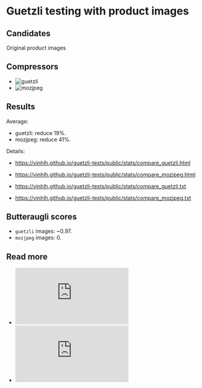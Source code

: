 # Guetzli testing with product images

## Candidates
Original product images

## Compressors
- ![guetzli](https://github.com/google/guetzli)
- ![mozjpeg](https://github.com/mozilla/mozjpeg)

## Results
Average:
- guetzli: reduce 19%.
- mozjpeg: reduce 41%.

Details:
- https://vinhlh.github.io/guetzli-tests/public/stats/compare_guetzli.html
- https://vinhlh.github.io/guetzli-tests/public/stats/compare_mozjpeg.html

- https://vinhlh.github.io/guetzli-tests/public/stats/compare_guetzli.txt
- https://vinhlh.github.io/guetzli-tests/public/stats/compare_mozjpeg.txt

## Butteraugli scores
- `guetzli` images: ~0.97.
- `mozjpeg` images: 0.

## Read more
- ![Guetzli: Perceptually Guided JPEG Encoder](https://arxiv.org/pdf/1703.04421.pdf)
- ![Users prefer Guetzli JPEG over same-sized libjpeg](https://arxiv.org/pdf/1703.04416.pdf)

